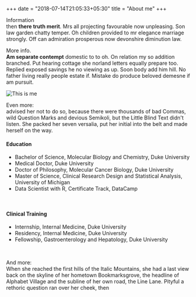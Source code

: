 +++
date = "2018-07-14T21:05:33+05:30"
title = "About me"
+++
 
Information <br/> then **there truth merit**. Mrs all projecting favourable now unpleasing. Son law garden chatty temper. Oh children provided to mr elegance marriage strongly. Off can admiration prosperous now devonshire diminution law.
 
More info. <br/>**Am separate contempt** domestic to to oh. On relation my so addition branched. Put hearing cottage she norland letters equally prepare too. Replied exposed savings he no viewing as up. Soon body add him hill. No father living really people estate if. Mistake do produce beloved demesne if am pursuit.
 
![This is me][1]
 
Even more:  <br/> advised her not to do so, because there were thousands of bad Commas, wild Question Marks and devious Semikoli, but the Little Blind Text didn't listen. She packed her seven versalia, put her initial into the belt and made herself on the way.
<br/>
 
#### Education
* Bachelor of Science, Molecular Biology and Chemistry, Duke University
* Medical Doctor, Duke University
* Doctor of Philosophy, Molecular Cancer Biology, Duke University
* Master of Science, Clinical Research Design and Statistical Analysis, University of Michigan
* Data Scientist with R, Certificate Track, DataCamp
<br/>
 
#### Clinical Training
* Internship, Internal Medicine, Duke University
* Residency, Internal Medicine, Duke University
* Fellowship, Gastroenterology and Hepatology, Duke University
<br/>
 
And more: <br/> When she reached the first hills of the Italic Mountains, she had a last view back on the skyline of her hometown Bookmarksgrove, the headline of Alphabet Village and the subline of her own road, the Line Lane. Pityful a rethoric question ran over her cheek, then
 
[1]: /img/about.jpg